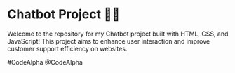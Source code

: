 # Chatbot Project 🤖💬

Welcome to the repository for my Chatbot project built with HTML, CSS, and JavaScript! This project aims to enhance user interaction and improve customer support efficiency on websites.

#CodeAlpha
@CodeAlpha
